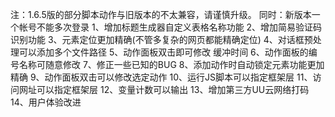 

注：1.6.5版的部分脚本动作与旧版本的不太兼容，请谨慎升级。
同时：新版本一个帐号不能多次登录
1、增加标题生成器自定义表格名称功能
2、增加简易验证码识别功能
3、元素定位更加精确(不管多复杂的网页都能精确定位)
4、对话框预处理可以添加多个文件路径
5、动作面板双击即可修改 缓冲时间
6、动作面板的编号名称可随意修改
7、修正一些已知的BUG
8、添加动作时自动锁定元素功能更加精确
9、动作面板双击可以修改选定动作
10、运行JS脚本可以指定框架层
11、访问网址可以指定框架层
12、变量计数可以输出
13、增加第三方UU云网络打码
14、用户体验改进
